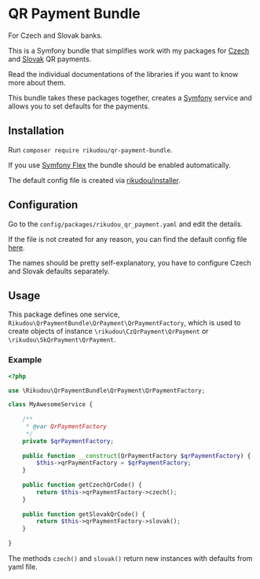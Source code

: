 # QR Payment Bundle

For Czech and Slovak banks.

This is a Symfony bundle that simplifies work with
my packages for [Czech](https://github.com/RikudouSage/QrPaymentCZ) and 
[Slovak](https://github.com/RikudouSage/QrPaymentSK) QR payments.

Read the individual documentations of the libraries if you want to know more about them.

This bundle takes these packages together, creates a [Symfony](https://symfony.com/)
service and allows you to set defaults for the payments.

## Installation

Run `composer require rikudou/qr-payment-bundle`.

If you use [Symfony Flex](https://github.com/symfony/flex)
the bundle should be enabled automatically.

The default config file is created
via [rikudou/installer](https://github.com/RikudouSage/RikudouInstaller).

## Configuration

Go to the `config/packages/rikudou_qr_payment.yaml` and edit the details.

If the file is not created for any reason, you can find the default config file
[here](.installer/symfony/files/config/packages/rikudou_qr_payment.yaml).

The names should be pretty self-explanatory, you have to configure Czech and Slovak
defaults separately.

## Usage

This package defines one service, `Rikudou\QrPaymentBundle\QrPayment\QrPaymentFactory`,
which is used to create objects of instance `\rikudou\CzQrPayment\QrPayment` or
`\rikudou\SkQrPayment\QrPayment`.

### Example

```php
<?php

use \Rikudou\QrPaymentBundle\QrPayment\QrPaymentFactory;

class MyAwesomeService {
    
    /**
     * @var QrPaymentFactory 
     */
    private $qrPaymentFactory;
    
    public function __construct(QrPaymentFactory $qrPaymentFactory) {
        $this->qrPaymentFactory = $qrPaymentFactory;
    }
    
    public function getCzechQrCode() {
        return $this->qrPaymentFactory->czech();
    }
    
    public function getSlovakQrCode() {
        return $this->qrPaymentFactory->slovak();
    }
    
}
```

The methods `czech()` and `slovak()` return new instances with defaults from yaml file.
